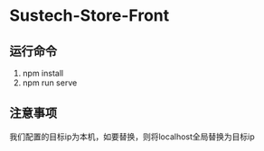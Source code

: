 # Sustech-Store-Front

## 运行命令

1. npm install 
2. npm run serve

## 注意事项

我们配置的目标ip为本机，如要替换，则将localhost全局替换为目标ip

